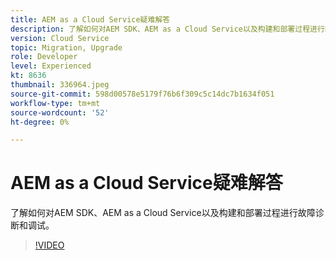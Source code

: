 ```yaml
---
title: AEM as a Cloud Service疑难解答
description: 了解如何对AEM SDK、AEM as a Cloud Service以及构建和部署过程进行故障诊断和调试。
version: Cloud Service
topic: Migration, Upgrade
role: Developer
level: Experienced
kt: 8636
thumbnail: 336964.jpeg
source-git-commit: 598d00578e5179f76b6f309c5c14dc7b1634f051
workflow-type: tm+mt
source-wordcount: '52'
ht-degree: 0%

---
```



# AEM as a Cloud Service疑难解答

了解如何对AEM SDK、AEM as a Cloud Service以及构建和部署过程进行故障诊断和调试。

>[!VIDEO](https://video.tv.adobe.com/v/336964/?quality=12&learn=on)
